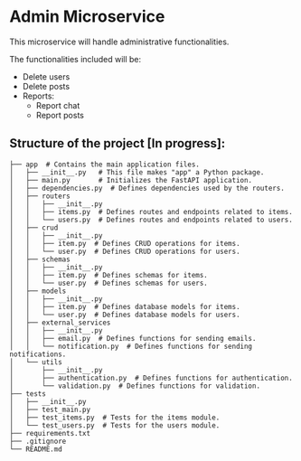 # Admin Microservice

This microservice will handle administrative functionalities.

The functionalities included will be:

- Delete users
- Delete posts
- Reports:
    - Report chat
    - Report posts

## Structure of the project [In progress]:

```plaintext
├── app  # Contains the main application files.
│   ├── __init__.py   # This file makes "app" a Python package.
│   ├── main.py       # Initializes the FastAPI application.
│   ├── dependencies.py  # Defines dependencies used by the routers.
│   ├── routers
│   │   ├── __init__.py
│   │   ├── items.py  # Defines routes and endpoints related to items.
│   │   └── users.py  # Defines routes and endpoints related to users.
│   ├── crud
│   │   ├── __init__.py
│   │   ├── item.py  # Defines CRUD operations for items.
│   │   └── user.py  # Defines CRUD operations for users.
│   ├── schemas
│   │   ├── __init__.py
│   │   ├── item.py  # Defines schemas for items.
│   │   └── user.py  # Defines schemas for users.
│   ├── models
│   │   ├── __init__.py
│   │   ├── item.py  # Defines database models for items.
│   │   └── user.py  # Defines database models for users.
│   ├── external_services
│   │   ├── __init__.py
│   │   ├── email.py  # Defines functions for sending emails.
│   │   └── notification.py  # Defines functions for sending notifications.
│   └── utils
│       ├── __init__.py
│       ├── authentication.py  # Defines functions for authentication.
│       └── validation.py  # Defines functions for validation.
├── tests
│   ├── __init__.py
│   ├── test_main.py
│   ├── test_items.py  # Tests for the items module.
│   └── test_users.py  # Tests for the users module.
├── requirements.txt
├── .gitignore
└── README.md

